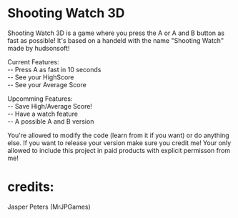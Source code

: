Shooting Watch 3D
======

Shooting Watch 3D is a game where you press the A or A and B button as fast as possible! It's based on a handeld with the name "Shooting Watch" made by hudsonsoft!

Current Features:<br>
-- Press A as fast in 10 seconds<br>
-- See your HighScore<br>
-- See your Average Score

Upcomming Features:<br>
-- Save High/Average Score!<br>
-- Have a watch feature<br>
-- A possible A and B version

You're allowed to modify the code (learn from it if you want) or do anything else. If you want to release your version make sure you credit me! Your only allowed to include this project in paid products with explicit permisson from me!

credits:
=====
Jasper Peters (MrJPGames)
